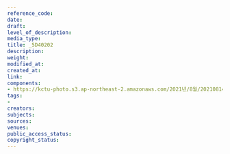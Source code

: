 ```yaml
---
reference_code: 
date: 
draft: 
level_of_description: 
media_type: 
title: _5D40202
description: 
weight: 
modified_at: 
created_at: 
link: 
components:
- https://kctu-photo.s3.ap-northeast-2.amazonaws.com/2021년/8월/20210814_8.15+전국노동자대회/_5D40202.JPG
tags:
- 
creators: 
subjects: 
sources: 
venues: 
public_access_status: 
copyright_status: 
---
```

